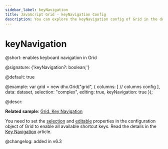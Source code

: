 ```yaml
---
sidebar_label: keyNavigation
title: JavaScript Grid - keyNavigation Config 
description: You can explore the keyNavigation config of Grid in the documentation of the DHTMLX JavaScript UI library. Browse developer guides and API reference, try out code examples and live demos, and download a free 30-day evaluation version of DHTMLX Suite 7.
---
```


# keyNavigation

@short: enables keyboard navigation in Grid

@signature: {'keyNavigation?: boolean;'}

@default: true

@example:
var grid = new dhx.Grid("grid", {
	columns: [
		// columns config
	],
	data: dataset,
	selection: "complex", 
    editing: true, 
	keyNavigation: true
});

@descr:

**Related sample**: [Grid. Key Navigation](https://snippet.dhtmlx.com/y9kdk0md)

You need to set the [selection](grid/api/grid_selection_config.md) and [editable](grid/api/grid_editable_config.md) properties in the configuration object of Grid to enable all available shortcut keys.  Read the details in the [Key Navigation](grid/configuration.md#keyboard-navigation) article.

@changelog: added in v6.3

[comment]: # (@related: grid/initialization.md#initialize-grid grid/configuration.md#keyboard-navigation)
